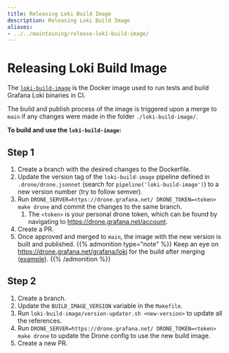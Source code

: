 ```yaml
---
title: Releasing Loki Build Image
description: Releasing Loki Build Image
aliases: 
- ../../maintaining/release-loki-build-image/
---
```

# Releasing Loki Build Image

The [`loki-build-image`](https://github.com/grafana/loki/blob/main/loki-build-image)
is the Docker image used to run tests and build Grafana Loki binaries in CI.

The build and publish process of the image is triggered upon a merge to `main`
if any changes were made in the folder `./loki-build-image/`.

**To build and use the `loki-build-image`:**

## Step 1

1. Create a branch with the desired changes to the Dockerfile.
2. Update the version tag of the `loki-build-image` pipeline defined in `.drone/drone.jsonnet` (search for `pipeline('loki-build-image')`) to a new version number (try to follow semver).
3. Run `DRONE_SERVER=https://drone.grafana.net/ DRONE_TOKEN=<token> make drone` and commit the changes to the same branch.
   1. The `<token>` is your personal drone token, which can be found by navigating to https://drone.grafana.net/account.
4. Create a PR.
5. Once approved and merged to `main`, the image with the new version is built and published.
   {{% admonition type="note" %}}
   Keep an eye on https://drone.grafana.net/grafana/loki for the build after merging ([example](https://drone.grafana.net/grafana/loki/17760/1/2)).
   {{% /admonition %}}

## Step 2

1. Create a branch.
2. Update the `BUILD_IMAGE_VERSION` variable in the `Makefile`.
3. Run `loki-build-image/version-updater.sh <new-version>` to update all the references.
4. Run `DRONE_SERVER=https://drone.grafana.net/ DRONE_TOKEN=<token> make drone` to update the Drone config to use the new build image.
5. Create a new PR.

